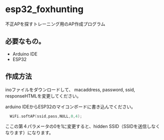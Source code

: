 # esp32_foxhunting
不正APを探すトレーニング用のAP作成プログラム

## 必要なもの。
* Arduino IDE
* ESP32

## 作成方法
inoファイルをダウンロードして、
macaddress,
password,
ssid,
responseHTMLを変更してください。

arduino IDEからESP32のマイコンボードに書き込んでください。

``` cpp
  WiFi.softAP(ssid,pass,NULL,0,4);
```
ここの第４パラメータの0を1に変更すると、hidden SSID（SSIDを送信しなくなります）になります。
